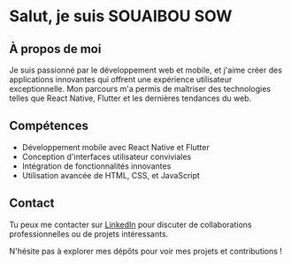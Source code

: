 # Salut, je suis SOUAIBOU SOW

## À propos de moi
Je suis passionné par le développement web et mobile, et j'aime créer des applications innovantes qui offrent une expérience utilisateur exceptionnelle. Mon parcours m'a permis de maîtriser des technologies telles que React Native, Flutter et les dernières tendances du web.

## Compétences
- Développement mobile avec React Native et Flutter
- Conception d'interfaces utilisateur conviviales
- Intégration de fonctionnalités innovantes
- Utilisation avancée de HTML, CSS, et JavaScript

## Contact
Tu peux me contacter sur [LinkedIn](https://www.linkedin.com/feed/) pour discuter de collaborations professionnelles ou de projets intéressants.

N'hésite pas à explorer mes dépôts pour voir mes projets et contributions !
